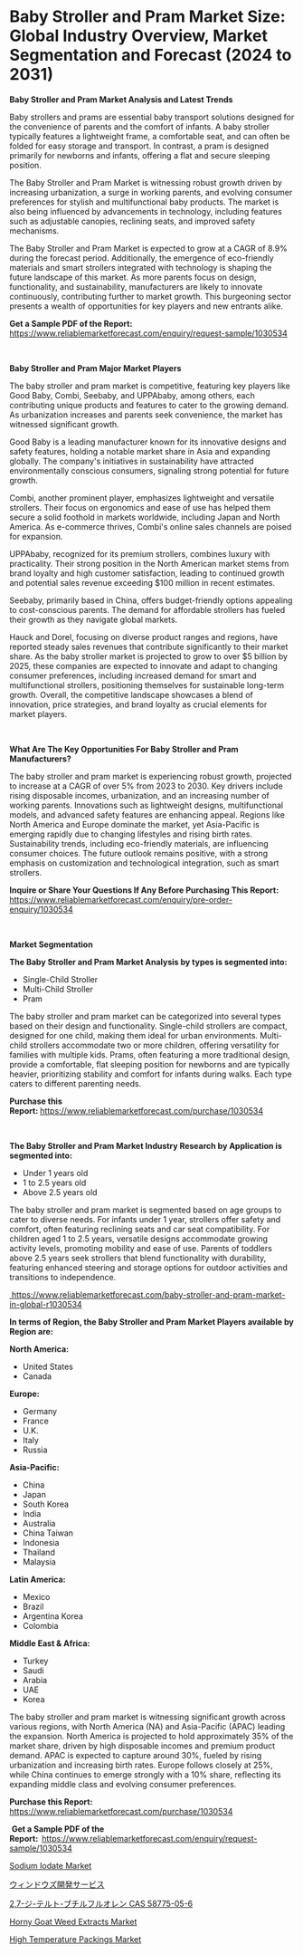 <p><h1>Baby Stroller and Pram Market Size: Global Industry Overview, Market Segmentation and Forecast (2024 to 2031)</h1></p><p><strong>Baby Stroller and Pram Market Analysis and Latest Trends</strong></p>
<p><p>Baby strollers and prams are essential baby transport solutions designed for the convenience of parents and the comfort of infants. A baby stroller typically features a lightweight frame, a comfortable seat, and can often be folded for easy storage and transport. In contrast, a pram is designed primarily for newborns and infants, offering a flat and secure sleeping position. </p><p>The Baby Stroller and Pram Market is witnessing robust growth driven by increasing urbanization, a surge in working parents, and evolving consumer preferences for stylish and multifunctional baby products. The market is also being influenced by advancements in technology, including features such as adjustable canopies, reclining seats, and improved safety mechanisms. </p><p>The Baby Stroller and Pram Market is expected to grow at a CAGR of 8.9% during the forecast period. Additionally, the emergence of eco-friendly materials and smart strollers integrated with technology is shaping the future landscape of this market. As more parents focus on design, functionality, and sustainability, manufacturers are likely to innovate continuously, contributing further to market growth. This burgeoning sector presents a wealth of opportunities for key players and new entrants alike.</p></p>
<p><strong>Get a Sample PDF of the Report:&nbsp;</strong> <a href="https://www.reliablemarketforecast.com/enquiry/request-sample/1030534">https://www.reliablemarketforecast.com/enquiry/request-sample/1030534</a></p>
<p>&nbsp;</p>
<p><strong>Baby Stroller and Pram Major Market Players</strong></p>
<p><p>The baby stroller and pram market is competitive, featuring key players like Good Baby, Combi, Seebaby, and UPPAbaby, among others, each contributing unique products and features to cater to the growing demand. As urbanization increases and parents seek convenience, the market has witnessed significant growth.</p><p>Good Baby is a leading manufacturer known for its innovative designs and safety features, holding a notable market share in Asia and expanding globally. The company's initiatives in sustainability have attracted environmentally conscious consumers, signaling strong potential for future growth.</p><p>Combi, another prominent player, emphasizes lightweight and versatile strollers. Their focus on ergonomics and ease of use has helped them secure a solid foothold in markets worldwide, including Japan and North America. As e-commerce thrives, Combi's online sales channels are poised for expansion.</p><p>UPPAbaby, recognized for its premium strollers, combines luxury with practicality. Their strong position in the North American market stems from brand loyalty and high customer satisfaction, leading to continued growth and potential sales revenue exceeding $100 million in recent estimates.</p><p>Seebaby, primarily based in China, offers budget-friendly options appealing to cost-conscious parents. The demand for affordable strollers has fueled their growth as they navigate global markets.</p><p>Hauck and Dorel, focusing on diverse product ranges and regions, have reported steady sales revenues that contribute significantly to their market share. As the baby stroller market is projected to grow to over $5 billion by 2025, these companies are expected to innovate and adapt to changing consumer preferences, including increased demand for smart and multifunctional strollers, positioning themselves for sustainable long-term growth. Overall, the competitive landscape showcases a blend of innovation, price strategies, and brand loyalty as crucial elements for market players.</p></p>
<p>&nbsp;</p>
<p><strong>What Are The Key Opportunities For Baby Stroller and Pram Manufacturers?</strong></p>
<p><p>The baby stroller and pram market is experiencing robust growth, projected to increase at a CAGR of over 5% from 2023 to 2030. Key drivers include rising disposable incomes, urbanization, and an increasing number of working parents. Innovations such as lightweight designs, multifunctional models, and advanced safety features are enhancing appeal. Regions like North America and Europe dominate the market, yet Asia-Pacific is emerging rapidly due to changing lifestyles and rising birth rates. Sustainability trends, including eco-friendly materials, are influencing consumer choices. The future outlook remains positive, with a strong emphasis on customization and technological integration, such as smart strollers.</p></p>
<p><strong>Inquire or Share Your Questions If Any Before Purchasing This Report:</strong> <a href="https://www.reliablemarketforecast.com/enquiry/pre-order-enquiry/1030534">https://www.reliablemarketforecast.com/enquiry/pre-order-enquiry/1030534</a></p>
<p>&nbsp;</p>
<p><strong>Market Segmentation</strong></p>
<p><strong>The Baby Stroller and Pram Market Analysis by types is segmented into:</strong></p>
<p><ul><li>Single-Child Stroller</li><li>Multi-Child Stroller</li><li>Pram</li></ul></p>
<p><p>The baby stroller and pram market can be categorized into several types based on their design and functionality. Single-child strollers are compact, designed for one child, making them ideal for urban environments. Multi-child strollers accommodate two or more children, offering versatility for families with multiple kids. Prams, often featuring a more traditional design, provide a comfortable, flat sleeping position for newborns and are typically heavier, prioritizing stability and comfort for infants during walks. Each type caters to different parenting needs.</p></p>
<p><strong>Purchase this Report:&nbsp;</strong><a href="https://www.reliablemarketforecast.com/purchase/1030534">https://www.reliablemarketforecast.com/purchase/1030534</a></p>
<p>&nbsp;</p>
<p><strong>The Baby Stroller and Pram Market Industry Research by Application is segmented into:</strong></p>
<p><ul><li>Under 1 years old</li><li>1 to 2.5 years old</li><li>Above 2.5 years old</li></ul></p>
<p><p>The baby stroller and pram market is segmented based on age groups to cater to diverse needs. For infants under 1 year, strollers offer safety and comfort, often featuring reclining seats and car seat compatibility. For children aged 1 to 2.5 years, versatile designs accommodate growing activity levels, promoting mobility and ease of use. Parents of toddlers above 2.5 years seek strollers that blend functionality with durability, featuring enhanced steering and storage options for outdoor activities and transitions to independence.</p></p>
<p><a href="https://www.reliablemarketforecast.com/baby-stroller-and-pram-market-in-global-r1030534">&nbsp;https://www.reliablemarketforecast.com/baby-stroller-and-pram-market-in-global-r1030534</a></p>
<p><strong>In terms of Region, the Baby Stroller and Pram Market Players available by Region are:</strong></p>
<p>
    <p> <strong> North America: </strong>
        <ul>
            <li>United States</li>
            <li>Canada</li>
        </ul>
        </p> 
    <p> <strong> Europe: </strong>
        <ul>
            <li>Germany</li>
            <li>France</li>
            <li>U.K.</li>
            <li>Italy</li>
            <li>Russia</li>
        </ul>
        </p> 
    <p> <strong> Asia-Pacific: </strong>
        <ul>
            <li>China</li>
            <li>Japan</li>
            <li>South Korea</li>
            <li>India</li>
            <li>Australia</li>
            <li>China Taiwan</li>
            <li>Indonesia</li>
            <li>Thailand</li>
            <li>Malaysia</li>
        </ul>
        </p> 
    <p> <strong> Latin America: </strong>
        <ul>
            <li>Mexico</li>
            <li>Brazil</li>
            <li>Argentina Korea</li>
            <li>Colombia</li>
        </ul>
        </p> 
    <p> <strong> Middle East & Africa: </strong>
        <ul>
            <li>Turkey</li>
            <li>Saudi</li>
            <li>Arabia</li>
            <li>UAE</li>
            <li>Korea</li>
        </ul>
    </p>
    </p>
<p><p>The baby stroller and pram market is witnessing significant growth across various regions, with North America (NA) and Asia-Pacific (APAC) leading the expansion. North America is projected to hold approximately 35% of the market share, driven by high disposable incomes and premium product demand. APAC is expected to capture around 30%, fueled by rising urbanization and increasing birth rates. Europe follows closely at 25%, while China continues to emerge strongly with a 10% share, reflecting its expanding middle class and evolving consumer preferences.</p></p>
<p><strong>Purchase this Report: </strong><a href="https://www.reliablemarketforecast.com/purchase/1030534">https://www.reliablemarketforecast.com/purchase/1030534</a></p>
<p>&nbsp;<strong>Get a Sample PDF of the Report:&nbsp;&nbsp;</strong><a href="https://www.reliablemarketforecast.com/enquiry/request-sample/1030534">https://www.reliablemarketforecast.com/enquiry/request-sample/1030534</a></p>
<p><strong></strong></p>
<p><p><a href="https://medium.com/@marycampbell8662022/the-global-sodium-iodate-market-is-expected-to-witness-a-compound-annual-growth-rate-cagr-of-12-fb07f468059a">Sodium Iodate Market</a></p><p><a href="https://medium.com/@cassianlinzjx/windows-development-service-market-%E3%81%AE%E3%82%B0%E3%83%AD%E3%83%BC%E3%83%90%E3%83%AB%E5%B8%82%E5%A0%B4%E6%A6%82%E8%A6%81%E3%81%AF-%E4%B8%96%E7%95%8C%E3%81%8A%E3%82%88%E3%81%B3%E4%B8%BB%E8%A6%81%E5%B8%82%E5%A0%B4%E3%81%AB%E3%81%8A%E3%81%91%E3%82%8B%E6%A5%AD%E7%95%8C%E3%81%AB%E5%BD%B1%E9%9F%BF%E3%82%92%E4%B8%8E%E3%81%88%E3%82%8B%E4%B8%BB%E8%A6%81%E3%81%AA%E3%83%88%E3%83%AC%E3%83%B3%E3%83%89%E3%81%AB%E3%81%A4%E3%81%84%E3%81%A6-%E7%8B%AC%E8%87%AA%E3%81%AE%E8%A6%96%E7%82%B9%E3%82%92%E6%8F%90%E4%BE%9B%E3%81%97%E3%81%BE%E3%81%99-1b4f29f281f7">ウィンドウズ開発サービス</a></p><p><a href="https://medium.com/@giygjksk10/2-7-di-tert-butylfluorene-cas-58775-05-6-ef7068af1afe">2,7-ジ-テルト-ブチルフルオレン CAS 58775-05-6</a></p><p><a href="https://issuu.com/reportprime-2/docs/horny-goat-weed-extracts-market-siz_cdbda43e341dc4">Horny Goat Weed Extracts Market</a></p><p><a href="https://issuu.com/reportprime-2/docs/high-temperature-packings-market-si_da3daf414f6f31">High Temperature Packings Market</a></p></p>